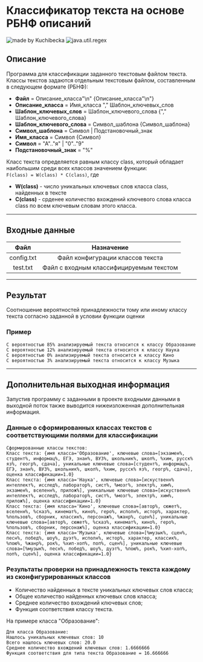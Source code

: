 # Классификатор текста на основе РБНФ описаний
![made by Kuchibecka](https://img.shields.io/badge/made%20by-Kuchibecka-blueviolet)
![java.util.regex](https://img.shields.io/badge/java.util-regex-red)

## Описание
Программа для классификации заданного текстовым файлом текста. Классы текстов задаются отдельным текстовым файлом, составленным в следующем формате (РБНФ):
- **Файл** = Описание_класса"\n" {Описание_класса"\n"}
- **Описание_класса** = Имя_класса "," Шаблон_ключевых_слов
- **Шаблон_ключевых_слов** = Шаблон_ключевого_слова {"," Шаблон_ключевого_слова}
- **Шаблон_ключевого_слова** = Символ_шаблона {Символ_шаблона}
- **Символ_шаблона** = Символ | Подстановочный_знак
- **Имя_класса** = Символ {Символ}
- **Символ** = "А".."я" | "0".."9"
- **Подстановочный_знак** = "%"

Класс текста определяется равным классу class, который обладает наибольшим среди всех классов значением функции:  
```F(class) = W(class) * C(class)```, где 
- **W(class)** - число уникальных ключевых слов класса class, найденных в тексте 
- **C(class)** - срденее количество вхождений ключевого слова класса class по всем ключевым словам этого класса.

-------
## Входные данные
| Файл | Назначение |
|:----:|:----------:|
| config.txt | Файл конфигурации классов текста |
| test.txt | Файл с входным классифицируемым текстом |

-------
## Результат
Соотношение вероятностей принадлежности тому или иному классу текста согласно заданной в условии функции оценки

### Пример
```
С вероятностью 85% анализируемый текста относится к классу Образование
С вероятностью 12% анализируемый текста относится к классу Наука
С вероятностью 0% анализируемый текста относится к классу Кино
С вероятностью 3% анализируемый текста относится к классу Музыка
```

-------
## Дополнительная выходная информация
Запустив программу с заданными в проекте входными данными в выходной поток также выводится нижеизложенная дополнительная информация.

### Данные о сформированных классах текстов с соответствующими полями для классификации
```
Сформированные классы текстов:
Класс текста: {имя класса='Образование', ключевые слова=[экзамен%, студент%, информац%, ЕГЭ, знан%, ВУЗ%, школьник%, школ%, %хим, русск% яз%, геогр%, сдача], уникальные ключевые слова=[студент%, информац%, ЕГЭ, знан%, ВУЗ%, школьник%, школ%, %хим, русск% яз%, геогр%, сдача], оценка классификации=1.0}
Класс текста: {имя класса='Наука', ключевые слова=[искуственн% интеллект%, исслед%, лаборатор%, сист%, %мозг%, электр%, хим%, экзамен%, вселенн%, прилож%], уникальные ключевые слова=[искуственн% интеллект%, исслед%, лаборатор%, сист%, %мозг%, электр%, хим%, прилож%], оценка классификации=1.0}
Класс текста: {имя класса='Кино', ключевые слова=[автор%, сюжет%, вселенн%, %сказ%, кинемат%, кино%, геро%, исполн%, истор%, характер, %пользов%, сборник, классик%, персонаж%, %жанр%, сцен%], уникальные ключевые слова=[автор%, сюжет%, %сказ%, кинемат%, кино%, геро%, %пользов%, сборник, персонаж%], оценка классификации=1.0}
Класс текста: {имя класса='Музыка', ключевые слова=[%музык%, сцен%, песн%, побед%, шоу%, дуэт%, исполн%, истор%, характер, классик%, %пою%, %жанр%, рок%, %хип-хоп%, поп%, сцен%], уникальные ключевые слова=[%музык%, песн%, побед%, шоу%, дуэт%, %пою%, рок%, %хип-хоп%, поп%, сцен%], оценка классификации=1.0}
```

### Результаты проверки на принадлежность текста каждому из сконфигурированных классов
- Количество найденных в тексте уникальных ключевых слов класса;
- Общее количество найденных ключевых слов класса;
- Среднее количество вхождений ключевых слов;
- Функция соответствия классу текста.

На примере класса "Образование":
```
Для класса Образование:
Нашлось уникальных ключевых слов: 10
Всего нашлось ключевых слов: 20.0
Среднее количество вхождений ключевых слов: 1.6666666
Функция соответствия для типа текста Образование = 16.666666
```
